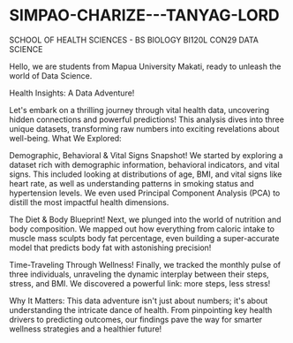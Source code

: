# SIMPAO-CHARIZE---TANYAG-LORD
SCHOOL OF HEALTH SCIENCES - BS BIOLOGY 
BI120L CON29
DATA SCIENCE

Hello, we are students from Mapua University Makati, ready to unleash the world of Data Science.

Health Insights: A Data Adventure!

Let's embark on a thrilling journey through vital health data, uncovering hidden connections and powerful predictions! This analysis dives into three unique datasets, transforming raw numbers into exciting revelations about well-being.
What We Explored:

Demographic, Behavioral & Vital Signs Snapshot! We started by exploring a dataset rich with demographic information,   behavioral indicators, and vital signs. This included looking at distributions of age, BMI, and vital signs like heart rate, as well as understanding patterns in smoking status and hypertension levels. We even used Principal Component Analysis (PCA) to distill the most impactful health dimensions.

The Diet & Body Blueprint! Next, we plunged into the world of nutrition and body composition. We mapped out how everything from caloric intake to muscle mass sculpts body fat percentage, even building a super-accurate model that predicts body fat with astonishing precision!

Time-Traveling Through Wellness! Finally, we tracked the monthly pulse of three individuals, unraveling the dynamic interplay between their steps, stress, and BMI. We discovered a powerful link: more steps, less stress!

Why It Matters:
This data adventure isn't just about numbers; it's about understanding the intricate dance of health. From pinpointing key health drivers to predicting outcomes, our findings pave the way for smarter wellness strategies and a healthier future!
